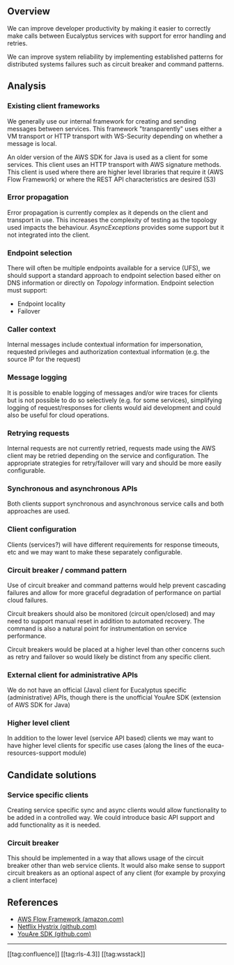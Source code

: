 
## Overview
We can improve developer productivity by making it easier to correctly make calls between Eucalyptus services with support for error handling and retries.

We can improve system reliability by implementing established patterns for distributed systems failures such as circuit breaker and command patterns.


## Analysis

### Existing client frameworks
We generally use our internal framework for creating and sending messages between services. This framework "transparently" uses either a VM transport or HTTP transport with WS-Security depending on whether a message is local.

An older version of the AWS SDK for Java is used as a client for some services. This client uses an HTTP transport with AWS signature methods. This client is used where there are higher level libraries that require it (AWS Flow Framework) or where the REST API characteristics are desired (S3)


### Error propagation
Error propagation is currently complex as it depends on the client and transport in use. This increases the complexity of testing as the topology used impacts the behaviour.  _AsyncExceptions_ provides some support but it not integrated into the client.


### Endpoint selection
There will often be multiple endpoints available for a service (UFS), we should support a standard approach to endpoint selection based either on DNS information or directly on  _Topology_  information. Endpoint selection must support:


* Endpoint locality
* Failover


### Caller context
Internal messages include contextual information for impersonation, requested privileges and authorization contextual information (e.g. the source IP for the request)


### Message logging
It is possible to enable logging of messages and/or wire traces for clients but is not possible to do so selectively (e.g. for some services), simplifying logging of request/responses for clients would aid development and could also be useful for cloud operations.


### Retrying requests
Internal requests are not currently retried, requests made using the AWS client may be retried depending on the service and configuration. The appropriate strategies for retry/failover will vary and should be more easily configurable.


### Synchronous and asynchronous APIs
Both clients support synchronous and asynchronous service calls and both approaches are used.


### Client configuration
Clients (services?) will have different requirements for response timeouts, etc and we may want to make these separately configurable.


### Circuit breaker / command pattern
Use of circuit breaker and command patterns would help prevent cascading failures and allow for more graceful degradation of performance on partial cloud failures.

Circuit breakers should also be monitored (circuit open/closed) and may need to support manual reset in addition to automated recovery. The command is also a natural point for instrumentation on service performance.

Circuit breakers would be placed at a higher level than other concerns such as retry and failover so would likely be distinct from any specific client.


### External client for administrative APIs
We do not have an official (Java) client for Eucalyptus specific (administrative) APIs, though there is the unofficial YouAre SDK (extension of AWS SDK for Java)


### Higher level client
In addition to the lower level (service API based) clients we may want to have higher level clients for specific use cases (along the lines of the euca-resources-support module)


## Candidate solutions

### Service specific clients
Creating service specific sync and async clients would allow functionality to be added in a controlled way. We could introduce basic API support and add functionality as it is needed.


### Circuit breaker
This should be implemented in a way that allows usage of the circuit breaker other than web service clients. It would also make sense to support circuit breakers as an optional aspect of any client (for example by proxying a client interface)


## References

* [AWS Flow Framework (amazon.com)](https://aws.amazon.com/swf/details/flow/)
* [Netflix Hystrix (github.com)](https://github.com/Netflix/Hystrix)
* [YouAre SDK (github.com)](https://github.com/sjones4/you-are-sdk)



*****

[[tag:confluence]]
[[tag:rls-4.3]]
[[tag:wsstack]]
